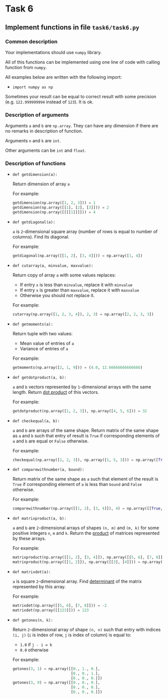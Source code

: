 # Task 6

## Implement functions in file `task6/task6.py`

### Common description

Your implementations should use `numpy` library.

All of this functions can be implemented using one line of code with calling function from `numpy`.

All examples below are written with the following import:

* `import numpy as np`

Sometimes your result can be equal to correct result with some precision (e.g. `122.999999994` instead of `123`). It is ok.


### Description of arguments

Arguments `a` and `b` are `np.array`. They can have any dimension if there are no remarks in description of function.

Arguments `n` and `k` are `int`.

Other arguments can be `int` and `float`.

### Description of functions

* `def getdimension(a):`
  
  Return dimension of array `a`

  For example:
    ```python
    getdimension(np.array([1, 2, 3])) = 1
    getdimension(np.array([[1], [2], [3]])) = 2
    getdimension(np.array([[[[1]]]])) = 4
    ```

* `def getdiagonal(a):`

  `a` is `2`-dimensional square array (number of rows is equal to number of columns). Find its diagonal.

  For example:
    ```python
    getdiagonal(np.array([[1, 2], [3, 4]])) = np.array([1, 4])
    ```


* `def cutarray(a, minvalue, maxvalue):`

  Return copy of array `a` with some values replaces:
    * If entry `x` is less than `minvalue`, replace it with `minvalue`
    * If entry `x` is greater than `maxvalue`,
    replace it with `maxvalue`
    * Otherwise you should not replace it.

  For example:
    ```python
    cutarray(np.array([1, 2, 3, 4]), 2, 3) = np.array([2, 2, 3, 3])
    ```


* `def getmoments(a):`

  Return tuple with two values:
    * Mean value of entries of `a`
    * Variance of entries of `a`

  For example:
    ```python
    getmoments(np.array([2, 1, 9])) = (4.0, 12.66666666666666)
    ```


* `def getdotproduct(a, b):`

  `a` and `b` vectors represented by `1`-dimensional arrays with the same length. Return [dot product](https://en.wikipedia.org/wiki/Dot_product#Algebraic_definition) of this vectors.

  For example:
    ```python
    getdotproduct(np.array([1, 2, 3]), np.array([4, 5, 6])) = 32
    ```


* `def checkequal(a, b):`

  `a` and `b` are arrays of the same shape. Return matrix of the same shape as `a` and `b` such that entry of result is `True` if corresponding elements of `a` and `b` are equal or `False` otherwise.

  For example:
    ```python
    checkequal(np.array([1, 2, 3]), np.array([1, 5, 3])) = np.array([True, False, True])
    ```


* `def comparewithnumber(a, bound):`

  Return matrix of the same shape as `a` such that element of the result is `True` if corresponding element of `a` is less than `bound` and `False` otherwise.

  For example:
    ```python
    comparewithnumber(np.array([[1, 2], [3, 4]]), 4) = np.array([[True, True], [True, False]])
    ```


* `def matrixproduct(a, b):`

  `a` and `b` are `2`-dimensional arrays of shapes `(n, m)` and `(m, k)` for some positive integers `n`, `m` and `k`. Return the [product](https://en.wikipedia.org/wiki/Matrix_multiplication) of matrices represented by these arrays.

  For example:
    ```python
    matrixproduct(np.array([[1, 2], [3, 4]]), np.array([[5, 6], [7, 8]])) = np.array([[19, 22], [43, 50]])
    matrixproduct(np.array([[1, 2]]), np.array([[3], [4]])) = np.array([[11]])
    ```


* `def matrixdet(a):`

  `a` is square `2`-dimensional array. Find [determinant](https://en.wikipedia.org/wiki/Determinant) of the matrix represented by this array.

  For example:
    ```python
    matrixdet(np.array([[5, 6], [7, 8]])) = -2
    matrixdet(np.array([[123]])) = 123
    ```


* `def getones(n, k):`

  Return `2`-dimensional array of shape `(n, n)` such that entry with indices `(i, j)` (`i` is index of row, `j` is index of column) is equal to:
  * `1.0` if `j - i = k`
  * `0.0` otherwise

  For example:
    ```python
    getones(3, 1) = np.array([[0., 1., 0.],
                              [0., 0., 1.],
                              [0., 0., 0.]])
    getones(3, 9) = np.array([[0., 0., 0.],
                              [0., 0., 0.],
                              [0., 0., 0.]])
    ```
